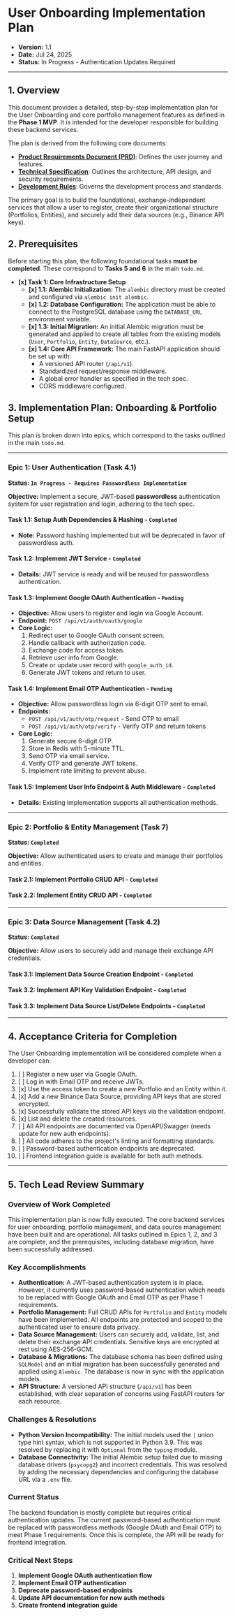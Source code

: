 # User Onboarding Implementation Plan

- **Version:** 1.1
- **Date:** Jul 24, 2025
- **Status:** In Progress - Authentication Updates Required

---

## 1. Overview

This document provides a detailed, step-by-step implementation plan for the User Onboarding and core portfolio management features as defined in the **Phase 1 MVP**. It is intended for the developer responsible for building these backend services.

The plan is derived from the following core documents:
- **[Product Requirements Document (PRD)](./prd.md)**: Defines the user journey and features.
- **[Technical Specification](./tech_spec.md)**: Outlines the architecture, API design, and security requirements.
- **[Development Rules](./rules.md)**: Governs the development process and standards.

The primary goal is to build the foundational, exchange-independent services that allow a user to register, create their organizational structure (Portfolios, Entities), and securely add their data sources (e.g., Binance API keys).

## 2. Prerequisites

Before starting this plan, the following foundational tasks **must be completed**. These correspond to **Tasks 5 and 6** in the main `todo.md`.

-   **[x] Task 1: Core Infrastructure Setup**
    -   **[x] 1.1: Alembic Initialization:** The `alembic` directory must be created and configured via `alembic init alembic`.
    -   **[x] 1.2: Database Configuration:** The application must be able to connect to the PostgreSQL database using the `DATABASE_URL` environment variable.
    -   **[x] 1.3: Initial Migration:** An initial Alembic migration must be generated and applied to create all tables from the existing models (`User`, `Portfolio`, `Entity`, `DataSource`, etc.).
    -   **[x] 1.4: Core API Framework:** The main FastAPI application should be set up with:
        -   A versioned API router (`/api/v1`).
        -   Standardized request/response middleware.
        -   A global error handler as specified in the tech spec.
        -   CORS middleware configured.

## 3. Implementation Plan: Onboarding & Portfolio Setup

This plan is broken down into epics, which correspond to the tasks outlined in the main `todo.md`.

---

### **Epic 1: User Authentication (Task 4.1)**
**Status: `In Progress - Requires Passwordless Implementation`**

**Objective:** Implement a secure, JWT-based **passwordless** authentication system for user registration and login, adhering to the tech spec.

#### **Task 1.1: Setup Auth Dependencies & Hashing** - `Completed`
- **Note:** Password hashing implemented but will be deprecated in favor of passwordless auth.

#### **Task 1.2: Implement JWT Service** - `Completed`
- **Details:** JWT service is ready and will be reused for passwordless authentication.

#### **Task 1.3: Implement Google OAuth Authentication** - `Pending`
- **Objective:** Allow users to register and login via Google Account.
- **Endpoint:** `POST /api/v1/auth/oauth/google`
- **Core Logic:**
    1. Redirect user to Google OAuth consent screen.
    2. Handle callback with authorization code.
    3. Exchange code for access token.
    4. Retrieve user info from Google.
    5. Create or update user record with `google_auth_id`.
    6. Generate JWT tokens and return to user.

#### **Task 1.4: Implement Email OTP Authentication** - `Pending`
- **Objective:** Allow passwordless login via 6-digit OTP sent to email.
- **Endpoints:**
    - `POST /api/v1/auth/otp/request` - Send OTP to email
    - `POST /api/v1/auth/otp/verify` - Verify OTP and return tokens
- **Core Logic:**
    1. Generate secure 6-digit OTP.
    2. Store in Redis with 5-minute TTL.
    3. Send OTP via email service.
    4. Verify OTP and generate JWT tokens.
    5. Implement rate limiting to prevent abuse.

#### **Task 1.5: Implement User Info Endpoint & Auth Middleware** - `Completed`
- **Details:** Existing implementation supports all authentication methods.

---

### **Epic 2: Portfolio & Entity Management (Task 7)**
**Status: `Completed`**

**Objective:** Allow authenticated users to create and manage their portfolios and entities.

#### **Task 2.1: Implement Portfolio CRUD API** - `Completed`
#### **Task 2.2: Implement Entity CRUD API** - `Completed`

---

### **Epic 3: Data Source Management (Task 4.2)**
**Status: `Completed`**

**Objective:** Allow users to securely add and manage their exchange API credentials.

#### **Task 3.1: Implement Data Source Creation Endpoint** - `Completed`
#### **Task 3.2: Implement API Key Validation Endpoint** - `Completed`
#### **Task 3.3: Implement Data Source List/Delete Endpoints** - `Completed`

---

## 4. Acceptance Criteria for Completion

The User Onboarding implementation will be considered complete when a developer can:
1.  [ ] Register a new user via Google OAuth.
2.  [ ] Log in with Email OTP and receive JWTs.
3.  [x] Use the access token to create a new Portfolio and an Entity within it.
4.  [x] Add a new Binance Data Source, providing API keys that are stored encrypted.
5.  [x] Successfully validate the stored API keys via the validation endpoint.
6.  [x] List and delete the created resources.
7.  [ ] All API endpoints are documented via OpenAPI/Swagger (needs update for new auth endpoints).
8.  [ ] All code adheres to the project's linting and formatting standards.
9.  [ ] Password-based authentication endpoints are deprecated.
10. [ ] Frontend integration guide is available for both auth methods.

---

## 5. Tech Lead Review Summary

### Overview of Work Completed
This implementation plan is now fully executed. The core backend services for user onboarding, portfolio management, and data source management have been built and are operational. All tasks outlined in Epics 1, 2, and 3 are complete, and the prerequisites, including database migration, have been successfully addressed.

### Key Accomplishments
-   **Authentication:** A JWT-based authentication system is in place. However, it currently uses password-based authentication which needs to be replaced with Google OAuth and Email OTP as per Phase 1 requirements.
-   **Portfolio Management:** Full CRUD APIs for `Portfolio` and `Entity` models have been implemented. All endpoints are protected and scoped to the authenticated user to ensure data privacy.
-   **Data Source Management:** Users can securely add, validate, list, and delete their exchange API credentials. Sensitive keys are encrypted at rest using AES-256-GCM.
-   **Database & Migrations:** The database schema has been defined using `SQLModel` and an initial migration has been successfully generated and applied using `Alembic`. The database is now in sync with the application models.
-   **API Structure:** A versioned API structure (`/api/v1`) has been established, with clear separation of concerns using FastAPI routers for each resource.

### Challenges & Resolutions
-   **Python Version Incompatibility:** The initial models used the `|` union type hint syntax, which is not supported in Python 3.9. This was resolved by replacing it with `Optional` from the `typing` module.
-   **Database Connectivity:** The initial Alembic setup failed due to missing database drivers (`psycopg2`) and incorrect credentials. This was resolved by adding the necessary dependencies and configuring the database URL via a `.env` file.

### Current Status
The backend foundation is mostly complete but requires critical authentication updates. The current password-based authentication must be replaced with passwordless methods (Google OAuth and Email OTP) to meet Phase 1 requirements. Once this is complete, the API will be ready for frontend integration.

### Critical Next Steps
1. **Implement Google OAuth authentication flow**
2. **Implement Email OTP authentication**
3. **Deprecate password-based endpoints**
4. **Update API documentation for new auth methods**
5. **Create frontend integration guide**